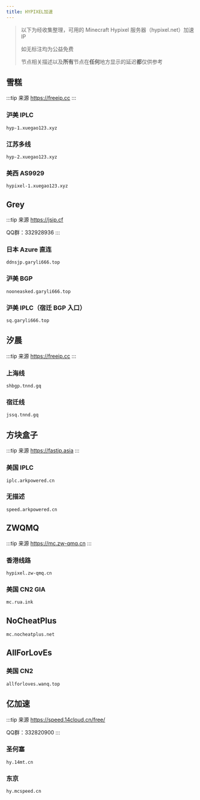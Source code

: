 ```yaml
---
title: HYPIXEL加速
---
```


> 以下为经收集整理，可用的 Minecraft Hypixel 服务器（hypixel.net）加速 IP
>
> 如无标注均为公益免费
>
> 节点相关描述以及**所有**节点在**任何**地方显示的延迟**都**仅供参考

## 雪糕

:::tip 来源
<https://freeip.cc>
:::

### 沪美 IPLC

```
hyp-1.xuegao123.xyz
```

### 江苏多线

```
hyp-2.xuegao123.xyz
```

### 美西 AS9929

```
hypixel-1.xuegao123.xyz
```

## Grey

:::tip 来源
<https://jsip.cf>

QQ群：332928936
:::

### 日本 Azure 直连

```
ddnsjp.garyli666.top
```

### 沪美 BGP

```
nooneasked.garyli666.top
```

### 沪美 IPLC（宿迁 BGP 入口）
```
sq.garyli666.top
```

## 汐晨

:::tip 来源
<https://freeip.cc>
:::

### 上海线

```
shbgp.tnnd.gq
```

### 宿迁线

```
jssq.tnnd.gq
```

## 方块盒子

:::tip 来源
<https://fastip.asia>
:::

### 美国 IPLC

```
iplc.arkpowered.cn
```

### 无描述

```
speed.arkpowered.cn
```

## ZWQMQ

:::tip 来源
<https://mc.zw-qmq.cn>
:::

### 香港线路

```
hypixel.zw-qmq.cn
```

### 美国 CN2 GIA

```
mc.rua.ink
```

## NoCheatPlus

```
mc.nocheatplus.net
```

## AllForLovEs

### 美国 CN2

```
allforloves.wanq.top
```

## 亿加速 <Badge text="需加群鉴权" type="error"/>

:::tip 来源
<https://speed.14cloud.cn/free/>

QQ群：332820900
:::

### 圣何塞

```
hy.14mt.cn
```

### 东京

```
hy.mcspeed.cn
```
